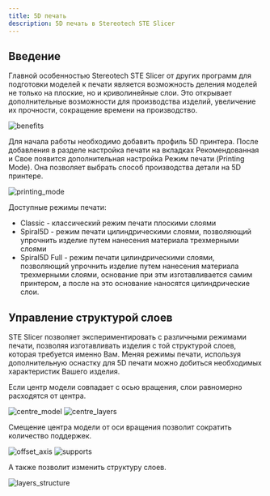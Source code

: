 ```yaml
---
title: 5D печать
description: 5D печать в Stereotech STE Slicer
---
```


## Введение

Главной особенностью Stereotech STE Slicer от других программ для подготовки моделей к печати является возможность деления моделей не только на плоские, но и криволинейные слои. Это открывает дополнительные возможности для производства изделий, увеличение их прочности, сокращение времени на производство.

![benefits](/docs/steslicer/fivedprinting/benefits.jpg)

Для начала работы необходимо добавить профиль 5D принтера. После добавления в разделе настройка печати на вкладках Рекомендованная и Свое появится дополнительная настройка Режим печати (Printing Mode). Она позволяет выбрать способ производства детали на 5D принтере.

![printing_mode](/docs/steslicer/fivedprinting/printing_mode.jpg)

Доступные режимы печати: 

- Classic - классический режим печати плоскими слоями
- Spiral5D - режим печати цилиндрическими слоями, позволяющий упрочнить изделие путем нанесения материала трехмерными слоями
- Spiral5D Full - режим печати цилиндрическими слоями, позволяющий упрочнить изделие путем нанесения материала трехмерными слоями, основание при этм изготавливается самим принтером, а после на это основание наносятся цилиндрические слои.

## Управление структурой слоев

STE Slicer позволяет экспериментировать с различными режимами печати, позволяя изготавливать изделия с той структурой слоев, которая требуется именно Вам. Меняя режимы печати, используя дополнительную оснастку для 5D печати можно добиться необходимых характеристик Вашего изделия.

Если центр модели совпадает с осью вращения, слои равномерно расходятся от центра.

![centre_model](/docs/steslicer/fivedprinting/centre_model.JPG)
![centre_layers](/docs/steslicer/fivedprinting/centre_layers.JPG)

Смещение центра модели от оси вращения позволит сократить количество поддержек.

![offset_axis](/docs/steslicer/fivedprinting/offset_axis.JPG)
![supports](/docs/steslicer/fivedprinting/supports.JPG)

А также позволит изменить структуру слоев.

![layers_structure](/docs/steslicer/fivedprinting/layers_structure.JPG)
